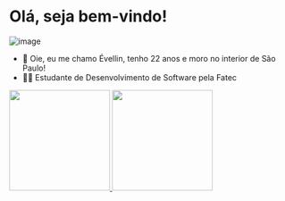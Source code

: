 # Olá, seja bem-vindo!
![image](https://github.com/user-attachments/assets/5f09fb07-1039-4130-bfcc-6e767aa752a5)


- 👋 Oie, eu me chamo Évellin, tenho 22 anos e moro no interior de São Paulo!
- 👩‍💻 Estudante de Desenvolvimento de Software pela Fatec
<div>
 <a href="[https://evllinlima](https://github.com/evllinlima)">
 <img height="180em" src="https://github-readme-stats.vercel.app/api?username=evllinlima&show_icons=true&theme=dark&include_all_commits=true&count_private=true"/>
 <img height="180em" src="https://github-readme-stats.vercel.app/api/top-langs/?username=evllinlima&layout=compact&langs_count=8&theme=dark"/>
</div>
